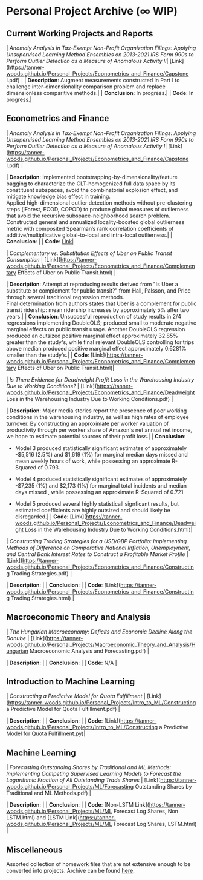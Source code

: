 # Personal Project Archive (∞ WIP)

## Current Working Projects and Reports

| *Anomaly Analysis in Tax-Exempt Non-Profit Organization Filings: Applying Unsupervised Learning Method Ensembles on 2013-2021 IRS Form 990s to Perform Outlier Detection as a Measure of Anomalous Activity II*| [Link](https://tanner-woods.github.io/Personal_Projects/Econometrics_and_Finance/Capstone I.pdf) |
| **Description**: Augment measurements constructed in Part I to challenge inter-dimensionality comparison problem and replace dimensionless comparitive methods.|
| **Conclusion**: In progress.|
| **Code**: In progress.|

## Econometrics and Finance

| *Anomaly Analysis in Tax-Exempt Non-Profit Organization Filings: Applying Unsupervised Learning Method Ensembles on 2013-2021 IRS Form 990s to Perform Outlier Detection as a Measure of Anomalous Activity I*| [Link](https://tanner-woods.github.io/Personal_Projects/Econometrics_and_Finance/Capstone I.pdf) |

| **Description**: 
Implemented bootstrapping-by-dimensionality/feature bagging to characterize the CLT-homogenized full data space by its constituent subspaces, avoid the combinatorial explosion effect, and mitigate knowledge bias effect in training.\
Applied high-dimensional outlier detection methods without pre-clustering steps (iForest, ECOD, COPOD) to produce global measures of outlierness that avoid the recursive subspace-neighborhood search problem.\
Constructed general and annualized locality-boosted global outlierness metric with composited Spearman’s rank correlation coefficients of additive/multiplicative global-to-local and intra-local outlierness.|
| **Conclusion**: |
| **Code**: [Link](https://tanner-woods.github.io/Personal_Projects/Econometrics_and_Finance/)|

| *Complementary vs. Substitution Effects of Uber on Public Transit Consumption* | [Link](https://tanner-woods.github.io/Personal_Projects/Econometrics_and_Finance/Complementary Effects of Uber on Public Transit.html) | 

| **Description**: Attempt at reproducing results derived from "Is Uber a substitute or complement for public transit?" from Hall, Palsson, and Price through several traditional regression methods.\
Final determination from authors states that Uber is a complement for public transit ridership: mean ridership increases by approximately 5% after two years.|
| **Conclusion**: Unsuccesful reproduction of study results in 2/4 regressions implementing DoubleOLS; produced small to moderate negative marginal effects on public transit usage.
Another DoubleOLS regression produced an outsized positive marginal effect approximately 32.85% greater than the study's, while final relevant DoubleOLS controlling for trips above median produced positive marginal effect approximately 0.6281% smaller than the study's.|
| **Code**: [Link](https://tanner-woods.github.io/Personal_Projects/Econometrics_and_Finance/Complementary Effects of Uber on Public Transit.html)|

| *Is There Evidence for Deadweight Profit Loss in the Warehousing Industry Due to Working Conditions?* | [Link](https://tanner-woods.github.io/Personal_Projects/Econometrics_and_Finance/Deadweight Loss in the Warehousing Industry Due to Working Conditions.pdf) |

| **Description**: Major media stories report the prescence of poor working conditions in the warehousing industry, as well as high rates of employee turnover. 
By constructing an approximate per worker valuation of productivity through per worker share of Amazon's net annual net income, we hope to estimate potential sources of their profit loss.|
| **Conclusion**: 

- Model 3 produced statistically significant estimates of approximately -$5,516 (2.5%) and $1,619 (1%) for marginal median days missed and mean weekly hours of work, while possessing an approximate R-Squared of 0.793. 

- Model 4 produced statistically significant estimates of approximately -$7,235 (1%) and $2,173 (1%) for marginal total incidents and median days missed , while possessing an approximate R-Squared of 0.721

- Model 5 produced several highly statisticall signficant results, but estimated coefficients are highly outsized and should likely be disregarded.|
| **Code**: [Link](https://tanner-woods.github.io/Personal_Projects/Econometrics_and_Finance/Deadweight Loss in the Warehousing Industry Due to Working Conditions.html)|

| *Constructing Trading Strategies for a USD/GBP Portfolio: Implementing Methods of Difference on Comparative National Inflation, Unemployment, and Central Bank Interest Rates to Construct a Profitable Market Profile* | [Link](https://tanner-woods.github.io/Personal_Projects/Econometrics_and_Finance/Constructing Trading Strategies.pdf) |

| **Description**: |
| **Conclusion**: |
| **Code**: [Link](https://tanner-woods.github.io/Personal_Projects/Econometrics_and_Finance/Constructing Trading Strategies.html) |

## Macroeconomic Theory and Analysis

| *The Hungarian Macroeconomy: Deficits and Economic Decline Along the Danube* | [Link](https://tanner-woods.github.io/Personal_Projects/Macroeconomic_Theory_and_Analysis/Hungarian Macroeconomic Analysis and Forecasting.pdf) |

| **Description**: |
| **Conclusion**: |
| **Code**: N/A |

## Introduction to Machine Learning

| *Constructing a Predictive Model for Quota Fulfillment* | [Link](https://tanner-woods.github.io/Personal_Projects/Intro_to_ML/Constructing a Predictive Model for Quota Fulfillment.pdf) |

| **Description**: |
| **Conclusion**: |
| **Code**: [Link](https://tanner-woods.github.io/Personal_Projects/Intro_to_ML/Constructing a Predictive Model for Quota Fulfillment.py)|

## Machine Learning

| *Forecasting Outstanding Shares by Traditional and ML Methods: Implementing Competing Supervised Learning Models to Forecast the Logarithmic Fraction of All Outstanding Trade Shares* | [Link](https://tanner-woods.github.io/Personal_Projects/ML/Forecasting Outstanding Shares by Traditional and ML Methods.pdf) |

| **Description**: |
| **Conclusion**: |
| **Code**: [Non-LSTM Link](https://tanner-woods.github.io/Personal_Projects/ML/ML Forecast Log Shares, Non LSTM.html) and [LSTM Link](https://tanner-woods.github.io/Personal_Projects/ML/ML Forecast Log Shares, LSTM.html) |

## Miscellaneous

Assorted collection of homework files that are not extensive enough to be converted into projects. Archive can be found [here](https://tanner-woods.github.io/Personal_Projects/Miscellaneous/Miscellaneous_Home).
